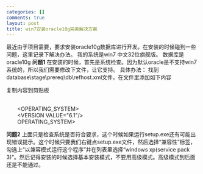 ```yaml
--- 
categories: []
comments: true
layout: post
title: win7安装oracle10g完美解决方案
---
```

最近由于项目需要，要求安装oracle10g数据库进行开发。在安装的时候碰到一些问题，这里记录下解决办法。
我的系统是win7 中文32位旗舰版。
数据库是oracle10g
<strong>问题1</strong>
在安装的时候，首先是系统检查。因为默认oracle是不支持win7系统的，所以我们需要修改下文件，让它支持。
具体办法：
找到database\stage\prereq\db\refhost.xml文件，在文件里添加如下内容
<div class="codeText">
<span class="copyCodeText" onclick="copyIdText('code_2083');" style="cursor: pointer">复制内容到剪贴板</span>
<div id="code_2083">
<ol class="dp-xml" style="border-bottom: 0px; border-left: 0px; list-style-type: none; margin-left: 5px; border-top: 0px; border-right: 0px">
<li class="alt"><span><span class="comments"><!--Microsoft Windows 7--></span><span>    </span></span></li>
    <li>
<span class="tag"><</span><span class="tag-name">OPERATING_SYSTEM</span><span class="tag">></span><span>    </span>
</li>
    <li class="alt">
<span class="tag"><</span><span class="tag-name">VERSION</span><span> </span><span class="attribute">VALUE</span><span>=</span><span class="attribute-value">"6.1"</span><span class="tag">/></span><span>    </span>
</li>
    <li>
<span class="tag"></</span><span class="tag-name">OPERATING_SYSTEM</span><span class="tag">></span><span>   </span>
</li>
</ol>
</div>
<link rel="stylesheet" type="text/css" href="http://www.xinlogs.com/editor/fckeditor/editor/plugins/insertcode/insertcode.css">
<script language="javascript" src="http://www.xinlogs.com/editor/fckeditor/editor/plugins/insertcode/excute.js" type="text/javascript"></script>
</div>
<strong>问题2</strong>
上面只是检查系统是否符合要求，这个时候如果运行setup.exe还有可能出现错误提示。这个时候只要我们右键点setup.exe文件，然后选择“兼容性”标签，勾选上“以兼容模式运行这个程序”并在列表里选择“windows xp(service pack 3)”。然后记得安装的时候选择基本安装模式，不要用高级模式。高级模式到后面还是不能通过。
